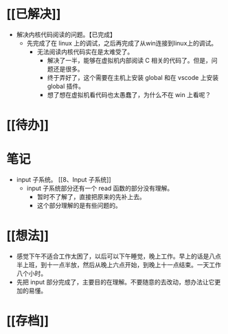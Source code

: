 # [[已解决]]
- 解决内核代码阅读的问题。【已完成】
	- 先完成了在 linux 上的调试，之后再完成了从win连接到linux上的调试。
		- 无法阅读内核代码实在是太难受了。 
			- 解决了一半，能够在虚拟机内部阅读 C 相关的代码了。但是，问题还是很多。
			- 终于弄好了，这个需要在主机上安装 global 和在 vscode 上安装 global 插件。
			- 想了想在虚拟机看代码也太愚蠢了，为什么不在 win 上看呢？
# [[待办]]

# 笔记
- input 子系统。 [[8、Input 子系统]] 
	- input 子系统部分还有一个 read 函数的部分没有理解。
		- 暂时不了解了，直接把原来的先补上去。
		- 这个部分理解的是有些问题的。


# [[想法]]
- 感觉下午不适合工作太困了，以后可以下午睡觉，晚上工作。早上的话是八点半上班，到十一点半放，然后从晚上六点开始，到晚上十一点结束。一天工作八个小时。
- 先把 input 部分完成了，主要目的在理解。不要随意的去改动，想办法让它更加的易懂。

# [[存档]]